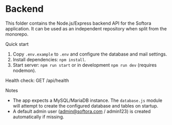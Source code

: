 # Backend

This folder contains the Node.js/Express backend API for the Softora application. It can be used as an independent repository when split from the monorepo.

Quick start

1. Copy `.env.example` to `.env` and configure the database and mail settings.
2. Install dependencies: `npm install`.
3. Start server: `npm run start` or in development `npm run dev` (requires nodemon).

Health check: GET /api/health

Notes

- The app expects a MySQL/MariaDB instance. The `database.js` module will attempt to create the configured database and tables on startup.
- A default admin user (admin@softora.com / admin123) is created automatically if missing.
